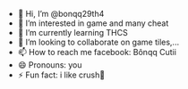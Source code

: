 - 👋 Hi, I’m @bonqq29th4
- 👀 I’m interested in game and many cheat
- 🌱 I’m currently learning THCS
- 💞️ I’m looking to collaborate on game tiles,...
- 📫 How to reach me facebook: Bônqq Cutii 
- 😄 Pronouns: you
- ⚡ Fun fact: i like crush🌹

<!---
bonqq29th4/bonqq29th4 is a ✨ special ✨ repository because its `README.md` (this file) appears on your GitHub profile.
You can click the Preview link to take a look at your changes.
--->

